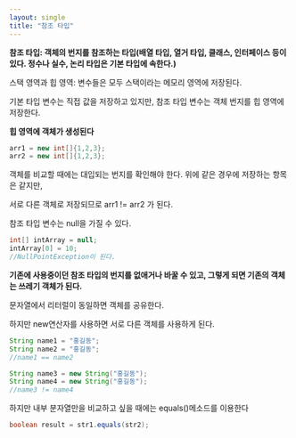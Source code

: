 ```yaml
---
layout: single
title: "참조 타입"
---
```


**참조 타입: 객체의 번지를 참조하는 타입(배열 타입, 열거 타입, 클래스, 인터페이스 등이 있다. 정수나 실수, 논리 타입은 기본 타입에 속한다.)**

스택 영역과 힙 영역: 변수들은 모두 스택이라는 메모리 영역에 저장된다. 

기본 타입 변수는 직접 값을 저장하고 있지만, 참조 타입 변수는 객체 번지를 힙 영역에 저장한다.

**힙 영역에 객체가 생성된다**

```java
arr1 = new int[]{1,2,3};
arr2 = new int[]{1,2,3};
```
객체를 비교할 때에는 대입되는 번지를 확인해야 한다. 위에 같은 경우에 저장하는 항목은 같지만,


서로 다른 객체로 저장되므로 arr1 != arr2 가 된다.

참조 타입 변수는 null을 가질 수 있다.
```java
int[] intArray = null;
intArray[0] = 10;
//NullPointException이 된다.
```

**기존에 사용중이던 참조 타입의 번지를 없애거나 바꿀 수 있고, 그렇게 되면 기존의 객체는 쓰레기 객체가 된다.**

문자열에서 리터럴이 동일하면 객체를 공유한다.

하지만 new연산자를 사용하면 서로 다른 객체를 사용하게 된다.
```java
String name1 = "홍길동";
String name2 = "홍길동";
//name1 == name2

String name3 = new String("홍길동");
String name4 = new String("홍길동");
//name3 != name4
```

하지만 내부 분자열만을 비교하고 싶을 때에는 equals()메소드를 이용한다
```java
boolean result = str1.equals(str2);
```




